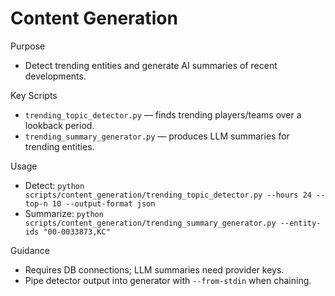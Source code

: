 # Content Generation

Purpose
- Detect trending entities and generate AI summaries of recent developments.

Key Scripts
- `trending_topic_detector.py` — finds trending players/teams over a lookback period.
- `trending_summary_generator.py` — produces LLM summaries for trending entities.

Usage
- Detect: `python scripts/content_generation/trending_topic_detector.py --hours 24 --top-n 10 --output-format json`
- Summarize: `python scripts/content_generation/trending_summary_generator.py --entity-ids "00-0033873,KC"`

Guidance
- Requires DB connections; LLM summaries need provider keys.
- Pipe detector output into generator with `--from-stdin` when chaining.
